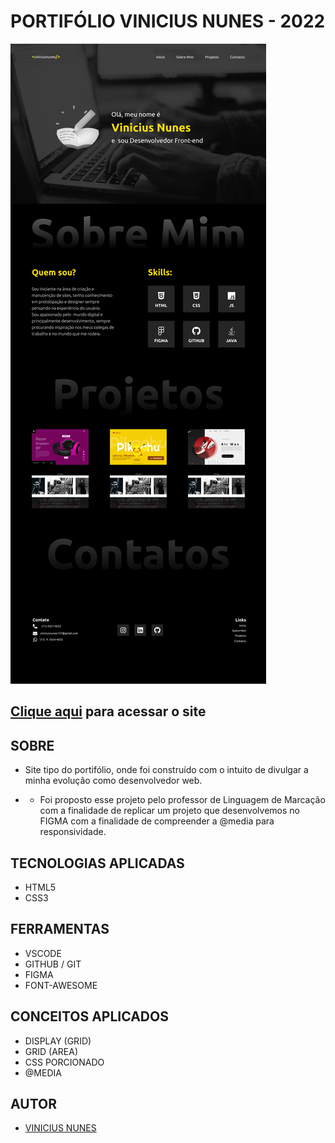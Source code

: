 # **PORTIFÓLIO VINICIUS NUNES - 2022**

![](./img/DESKTOP.png)

## [Clique aqui](https://viniciusnunes137.github.io/portifolio/) para acessar o site

## **SOBRE**

- Site tipo do portifólio, onde foi construído com o intuito de divulgar a minha evolução como desenvolvedor web.

- - Foi proposto esse projeto pelo professor de Linguagem de Marcação com a finalidade de replicar um projeto que desenvolvemos no FIGMA com a finalidade de compreender a @media para responsividade.



## **TECNOLOGIAS APLICADAS**

- HTML5
- CSS3


## **FERRAMENTAS**

- VSCODE
- GITHUB / GIT
- FIGMA
- FONT-AWESOME


## **CONCEITOS APLICADOS**

- DISPLAY (GRID)
- GRID (AREA)
- CSS PORCIONADO
- @MEDIA

## **AUTOR**

- [VINICIUS NUNES](https://github.com/VINICIUSNUNES137)


